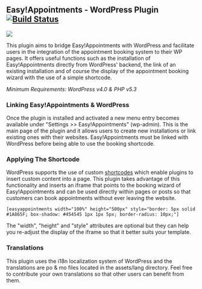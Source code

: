 ## Easy!Appointments - WordPress Plugin [![Build Status](https://travis-ci.org/alextselegidis/easyappointments-wp-plugin.svg?branch=develop)](https://travis-ci.org/alextselegidis/easyappointments-wp-plugin)
<img src="https://easyappointments.files.wordpress.com/2015/02/easyappointments-wp-plugin-banner.png">

This plugin aims to bridge Easy!Appointments with WordPress and facilitate users in the integration of the appointment booking system to their WP pages. It offers useful functions such as the installation of Easy!Appointments directly from WordPress' backend, the link of an existing installation and of course the display of the appointment booking wizard with the use of a simple shortcode.

*Minimum Requirements: WordPress v4.0 & PHP v5.3*

### Linking Easy!Appointments & WordPress

Once the plugin is installed and activated a new menu entry becomes available under "Settings >> Easy!Appointments" (wp-admin). This is the main page of the plugin and it allows users to create new installations or link existing ones with their websites. Easy!Appointments must be linked with WordPress before being able to use the booking shortcode.

### Applying The Shortcode

WordPress supports the use of custom [shortcodes](https://www.smashingmagazine.com/2012/05/wordpress-shortcodes-complete-guide) which enable plugins to insert custom content into a page. This plugin takes advantage of this functionality and inserts an iframe that points to the booking wizard of Easy!Appointments and can be used directly within pages or posts so that customers can book appointments without ever leaving the website.

```
[easyappointments width="100%" height="500px" style="border: 5px solid #1A865F; box-shadow: #454545 1px 1px 5px; border-radius: 10px;"]
```
The "width", "height" and "style" attributes are optional but they can help you re-adjust the display of the iframe so that it better suits your template.

### Translations

This plugin uses the i18n localization system of WordPress and the translations are po & mo files located in the assets/lang directory. Feel free to contribute your own translations so that other users can benefit from them.
